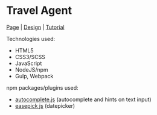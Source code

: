 # Travel Agent

[Page]() | [Design](https://www.figma.com/file/aC6aa2fHXsqvcwLywt0NmW/Travel-Agent-Landing-Page-Custom?type=design&node-id=0%3A1&mode=design&t=TJOf6eNjDk8i6MW0-1) | [Tutorial](https://www.youtube.com/live/mgKMgE3lviI?si=8lJ3bJwAckiF-SZD)

Technologies used: 
- HTML5
- CSS3/SCSS
- JavaScript
- NodeJS/npm
- Gulp, Webpack

npm packages/plugins used: 

- [autocomplete.js](https://tarekraafat.github.io/autoComplete.js/#/) (autocomplete and hints on text input)
- [easepick js](https://easepick.com/) (datepicker)